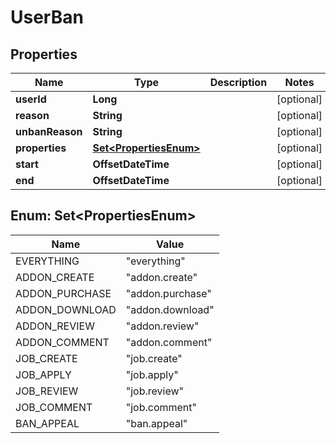 

# UserBan


## Properties

Name | Type | Description | Notes
------------ | ------------- | ------------- | -------------
**userId** | **Long** |  |  [optional]
**reason** | **String** |  |  [optional]
**unbanReason** | **String** |  |  [optional]
**properties** | [**Set&lt;PropertiesEnum&gt;**](#Set&lt;PropertiesEnum&gt;) |  |  [optional]
**start** | **OffsetDateTime** |  |  [optional]
**end** | **OffsetDateTime** |  |  [optional]



## Enum: Set&lt;PropertiesEnum&gt;

Name | Value
---- | -----
EVERYTHING | &quot;everything&quot;
ADDON_CREATE | &quot;addon.create&quot;
ADDON_PURCHASE | &quot;addon.purchase&quot;
ADDON_DOWNLOAD | &quot;addon.download&quot;
ADDON_REVIEW | &quot;addon.review&quot;
ADDON_COMMENT | &quot;addon.comment&quot;
JOB_CREATE | &quot;job.create&quot;
JOB_APPLY | &quot;job.apply&quot;
JOB_REVIEW | &quot;job.review&quot;
JOB_COMMENT | &quot;job.comment&quot;
BAN_APPEAL | &quot;ban.appeal&quot;



